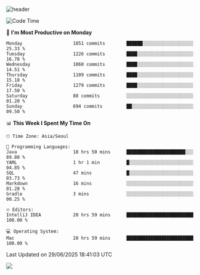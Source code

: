 ![header](https://capsule-render.vercel.app/api?type=Egg&color=timeAuto&height=300&section=header&text=PoPo&fontSize=90&animation=fadeIn)

  <!--START_SECTION:waka-->
![Code Time](http://img.shields.io/badge/Code%20Time-2%2C799%20hrs%2027%20mins-blue)

📅 **I'm Most Productive on Monday** 

```text
Monday                   1851 commits        ██████░░░░░░░░░░░░░░░░░░░   25.33 % 
Tuesday                  1226 commits        ████░░░░░░░░░░░░░░░░░░░░░   16.78 % 
Wednesday                1060 commits        ████░░░░░░░░░░░░░░░░░░░░░   14.51 % 
Thursday                 1109 commits        ████░░░░░░░░░░░░░░░░░░░░░   15.18 % 
Friday                   1279 commits        ████░░░░░░░░░░░░░░░░░░░░░   17.50 % 
Saturday                 88 commits          ░░░░░░░░░░░░░░░░░░░░░░░░░   01.20 % 
Sunday                   694 commits         ██░░░░░░░░░░░░░░░░░░░░░░░   09.50 % 
```


📊 **This Week I Spent My Time On** 

```text
🕑︎ Time Zone: Asia/Seoul

💬 Programming Languages: 
Java                     18 hrs 50 mins      ██████████████████████░░░   89.80 % 
YAML                     1 hr 1 min          █░░░░░░░░░░░░░░░░░░░░░░░░   04.85 % 
SQL                      47 mins             █░░░░░░░░░░░░░░░░░░░░░░░░   03.73 % 
Markdown                 16 mins             ░░░░░░░░░░░░░░░░░░░░░░░░░   01.28 % 
Gradle                   3 mins              ░░░░░░░░░░░░░░░░░░░░░░░░░   00.25 % 

🔥 Editors: 
IntelliJ IDEA            20 hrs 59 mins      █████████████████████████   100.00 % 

💻 Operating System: 
Mac                      20 hrs 59 mins      █████████████████████████   100.00 % 
```


 Last Updated on 29/06/2025 18:41:03 UTC
<!--END_SECTION:waka-->



<img src="https://capsule-render.vercel.app/api?type=Egg&color=timeAuto&height=300&section=footer&text=PoPo&fontSize=90&animation=fadeIn&reversal=true" />
